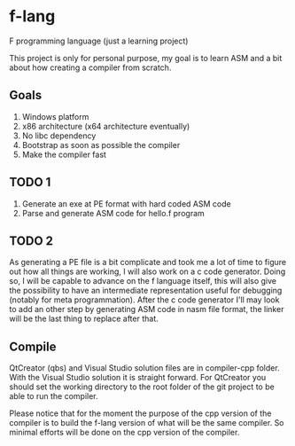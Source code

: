 # f-lang
F programming language (just a learning project)

This project is only for personal purpose, my goal is to learn ASM and a bit about how creating a compiler from scratch.

## Goals
1. Windows platform
1. x86 architecture (x64 architecture eventually)
1. No libc dependency
1. Bootstrap as soon as possible the compiler
1. Make the compiler fast

## TODO 1
1. Generate an exe at PE format with hard coded ASM code
1. Parse and generate ASM code for hello.f program

## TODO 2
As generating a PE file is a bit complicate and took me a lot of time to figure out how all things are working,
I will also work on a c code generator. Doing so, I will be capable to advance on the f language itself, this will
also give the possibility to have an intermediate representation useful for debugging (notably for meta programmation).
After the c code generator I'll may look to add an other step by generating ASM code in nasm file format, the linker
will be the last thing to replace after that.

## Compile
QtCreator (qbs) and Visual Studio solution files are in compiler-cpp folder.
With the Visual Studio solution it is straight forward.
For QtCreator you should set the working directory to the root folder of the git project to be able to run the compiler.

Please notice that for the moment the purpose of the cpp version of the compiler is to build the f-lang version of what
will be the same compiler. So minimal efforts will be done on the cpp version of the compiler.

